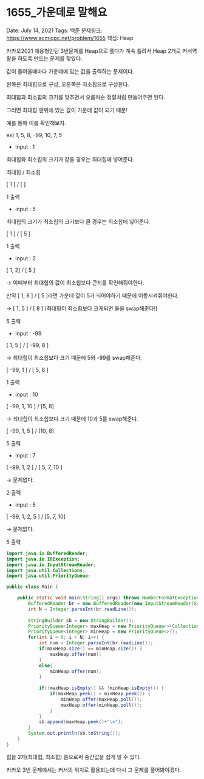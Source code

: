 # 1655_가운데로 말해요

Date: July 14, 2021
Tags: 백준
문제링크: https://www.acmicpc.net/problem/1655
핵심: Heap

카카오2021 채용형인턴 3번문제를 Heap으로 풀다가 계속 틀려서 Heap 2개로 커서역활을 하도록 만드는 문제를 찾았다.

값이 들어올때마다 가운데에 있는 값을 출력하는 문제이다.

왼쪽은 최대힙으로 구성, 오른쪽은 최소힙으로 구성한다.

최대힙과 최소힙의 크기를 맞추면서 오름차순 정렬처럼 만들어주면 된다.

그러면 최대힙 맨위에 있는 값이 가운데 값이 되기 때문!

예를 통해 이를 확인해보자.

ex) 1, 5, 8, -99, 10, 7, 5

- input : 1

최대힙와 최소힙의 크기가 같을 경우는 최대힙에 넣어준다.

최대힙 / 최소힙

[ 1 ] / [ ]

1 출력

- input : 5

최대힙의 크기가 최소힙의 크기보다 클 경우는 최소힙에 넣어준다.

[ 1 ] / [ 5 ]

1 출력

- input : 2

[ 1, 2] / [ 5 ]

→ 이때부터 최대힙의 값이 최소힙보다 큰지를 확인해줘야한다.

만약 [ 1, 8 ] / [ 5 ]라면 가운데 값이 5가 되어야하기 때문에 이동시켜줘야한다.

→ [ 1, 5 ] / [ 8 ] (최대힙이 최소힙보다 크게되면 둘을 swap해준다!)

5 출력

- input : -99

[ 1, 5 ] / [ -99, 8 ]

→ 최대힙이 최소힙보다 크기 때문에 5와 -99를 swap해준다.

[ -99, 1 ] / [ 5, 8 ]

1 출력

- input : 10

[ -99, 1, 10 ] / [5, 8]

→ 최대힙이 최소힙보다 크기 때문에 10과 5를 swap해준다.

[ -99, 1, 5 ] / [10, 8]

5 출력

- input : 7

[ -99, 1, 2 ] / [ 5, 7, 10 ]

→ 문제없다.

2 출력

- input : 5

[ -99, 1, 2, 5 ] / [5, 7, 10]

→ 문제없다.

5 출력

```java
import java.io.BufferedReader;
import java.io.IOException;
import java.io.InputStreamReader;
import java.util.Collections;
import java.util.PriorityQueue;

public class Main {

	public static void main(String[] args) throws NumberFormatException, IOException {
		BufferedReader br = new BufferedReader(new InputStreamReader(System.in));
		int N = Integer.parseInt(br.readLine());
		
		StringBuilder sb = new StringBuilder();
		PriorityQueue<Integer> maxHeap = new PriorityQueue<>(Collections.reverseOrder());
		PriorityQueue<Integer> minHeap = new PriorityQueue<>();
		for(int i = 0; i < N; i++) {
			int num = Integer.parseInt(br.readLine());
			if(maxHeap.size() == minHeap.size()) {
				maxHeap.offer(num);
			}
			else{
				minHeap.offer(num);
			}
			
			if(!maxHeap.isEmpty() && !minHeap.isEmpty()) {
				if(maxHeap.peek() > minHeap.peek()) {
					minHeap.offer(maxHeap.poll());
					maxHeap.offer(minHeap.poll());
				}
			}
			sb.append(maxHeap.peek()+"\n");
		}
		System.out.println(sb.toString());
	}
}
```

힙을 2개(최대힙, 최소힙) 씀으로써 중간값을 쉽게 알 수 있다.

카카오 3번 문제에서는 커서의 위치로 활용되는데 다시 그 문제를 풀어봐야겠다.